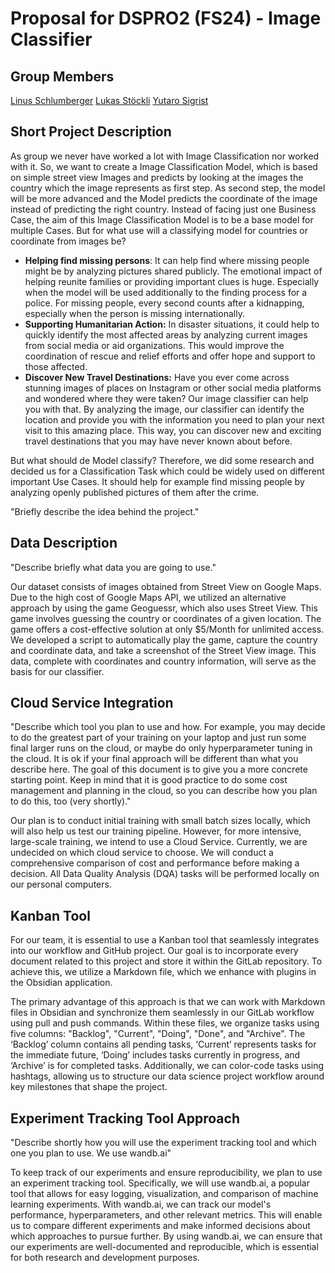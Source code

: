 # Proposal for DSPRO2 (FS24) - Image Classifier

## Group Members
 [Linus Schlumberger](https://gitlab.com/Killusions)
 [Lukas Stöckli](https://gitlab.com/Valairaa)
 [Yutaro Sigrist](https://gitlab.com/yusigrist)
 
## Short Project Description
As group we never have worked a lot with Image Classification nor worked with it. So, we want to create a Image Classification Model, which is based on simple street view Images and predicts by looking at the images the country which the image represents as first step. As second step, the model will be more advanced and the Model predicts the coordinate of the image instead of predicting the right country.
Instead of facing just one Business Case, the aim of this Image Classification Model is to be a base model for multiple Cases. But for what use will a classifying model for countries or coordinate from images be? 
- **Helping find missing persons**: It can help find where missing people might be by analyzing pictures shared publicly. The emotional impact of helping reunite families or providing important clues is huge. Especially when the model will be used additionally to the finding process for a police. For missing people, every second counts after a kidnapping, especially when the person is missing internationally.
- **Supporting Humanitarian Action:** In disaster situations, it could help to quickly identify the most affected areas by analyzing current images from social media or aid organizations. This would improve the coordination of rescue and relief efforts and offer hope and support to those affected.
- **Discover New Travel Destinations:** Have you ever come across stunning images of places on Instagram or other social media platforms and wondered where they were taken? Our image classifier can help you with that. By analyzing the image, our classifier can identify the location and provide you with the information you need to plan your next visit to this amazing place. This way, you can discover new and exciting travel destinations that you may have never known about before.


But what should de Model classify? Therefore, we did some research and decided us for a Classification Task which could be widely used on different important Use Cases. It should help for example find missing people by analyzing openly published pictures of them after the crime.




"Briefly describe the idea behind the project."

## Data Description

"Describe briefly what data you are going to use."

Our dataset consists of images obtained from Street View on Google Maps. Due to the high cost of Google Maps API, we utilized an alternative approach by using the game Geoguessr, which also uses Street View. This game involves guessing the country or coordinates of a given location. The game offers a cost-effective solution at only $5/Month for unlimited access. We developed a script to automatically play the game, capture the country and coordinate data, and take a screenshot of the Street View image. This data, complete with coordinates and country information, will serve as the basis for our classifier.

## Cloud Service Integration



"Describe which tool you plan to use and how. For example, you may decide to do the greatest part of your training on your laptop and just run some final larger runs on the cloud, or maybe do only hyperparameter tuning in the cloud. It is ok if your final approach will be different than what you describe here. The goal of this document is to give you a more concrete starting point. Keep in mind that it is good practice to do some cost management and planning in the cloud, so you can describe how you plan to do this, too (very shortly)."


Our plan is to conduct initial training with small batch sizes locally, which will also help us test our training pipeline. However, for more intensive, large-scale training, we intend to use a Cloud Service. Currently, we are undecided on which cloud service to choose. We will conduct a comprehensive comparison of cost and performance before making a decision. All Data Quality Analysis (DQA) tasks will be performed locally on our personal computers.



## Kanban Tool
For our team, it is essential to use a Kanban tool that seamlessly integrates into our workflow and GitHub project. Our goal is to incorporate every document related to this project and store it within the GitLab repository. To achieve this, we utilize a Markdown file, which we enhance with plugins in the Obsidian application.

The primary advantage of this approach is that we can work with Markdown files in Obsidian and synchronize them seamlessly in our GitLab workflow using pull and push commands. Within these files, we organize tasks using five columns: "Backlog", "Current", "Doing", "Done", and "Archive". The ‘Backlog’ column contains all pending tasks, ‘Current’ represents tasks for the immediate future, ‘Doing’ includes tasks currently in progress, and ‘Archive’ is for completed tasks. Additionally, we can color-code tasks using hashtags, allowing us to structure our data science project workflow around key milestones that shape the project.

## Experiment Tracking Tool Approach


"Describe shortly how you will use the experiment tracking tool and which one you plan to use. We use wandb.ai"

To keep track of our experiments and ensure reproducibility, we plan to use an experiment tracking tool. Specifically, we will use wandb.ai, a popular tool that allows for easy logging, visualization, and comparison of machine learning experiments. With wandb.ai, we can track our model's performance, hyperparameters, and other relevant metrics. This will enable us to compare different experiments and make informed decisions about which approaches to pursue further. By using wandb.ai, we can ensure that our experiments are well-documented and reproducible, which is essential for both research and development purposes.